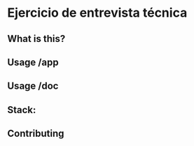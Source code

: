 # Ejercicio de entrevista técnica

## What is this?
## Usage /app
## Usage /doc
## Stack:
## Contributing


